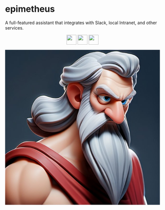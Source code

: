 # epimetheus

A full-featured assistant that integrates with Slack, local Intranet, and other services.

<p align="center">
    <img height="32" width="32" src="https://cdn.simpleicons.org/slack" />
    <img height="32" width="32" src="https://cdn.simpleicons.org/redis" />
    <img height="32" width="32" src="https://cdn.simpleicons.org/langchain" />
</p>

![epimetheus](assets/epimetheus-avatar.jpg)    

